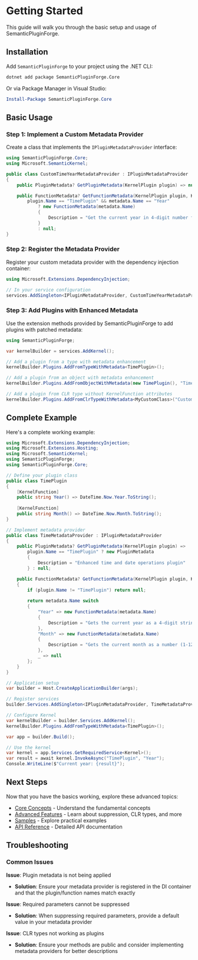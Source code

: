 # Getting Started

This guide will walk you through the basic setup and usage of SemanticPluginForge.

## Installation

Add `SemanticPluginForge` to your project using the .NET CLI:

```bash
dotnet add package SemanticPluginForge.Core
```

Or via Package Manager in Visual Studio:

```powershell
Install-Package SemanticPluginForge.Core
```

## Basic Usage

### Step 1: Implement a Custom Metadata Provider

Create a class that implements the `IPluginMetadataProvider` interface:

```csharp
using SemanticPluginForge.Core;
using Microsoft.SemanticKernel;

public class CustomTimeYearMetadataProvider : IPluginMetadataProvider
{
    public PluginMetadata? GetPluginMetadata(KernelPlugin plugin) => null;

    public FunctionMetadata? GetFunctionMetadata(KernelPlugin plugin, KernelFunctionMetadata metadata) =>
        plugin.Name == "TimePlugin" && metadata.Name == "Year"
            ? new FunctionMetadata(metadata.Name) 
            { 
                Description = "Get the current year in 4-digit number format." 
            }
            : null;
}
```

### Step 2: Register the Metadata Provider

Register your custom metadata provider with the dependency injection container:

```csharp
using Microsoft.Extensions.DependencyInjection;

// In your service configuration
services.AddSingleton<IPluginMetadataProvider, CustomTimeYearMetadataProvider>();
```

### Step 3: Add Plugins with Enhanced Metadata

Use the extension methods provided by SemanticPluginForge to add plugins with patched metadata:

```csharp
using SemanticPluginForge;

var kernelBuilder = services.AddKernel();

// Add a plugin from a type with metadata enhancement
kernelBuilder.Plugins.AddFromTypeWithMetadata<TimePlugin>();

// Add a plugin from an object with metadata enhancement
kernelBuilder.Plugins.AddFromObjectWithMetadata(new TimePlugin(), "TimePlugin");

// Add a plugin from CLR type without KernelFunction attributes
kernelBuilder.Plugins.AddFromClrTypeWithMetadata<MyCustomClass>("CustomPlugin");
```

## Complete Example

Here's a complete working example:

```csharp
using Microsoft.Extensions.DependencyInjection;
using Microsoft.Extensions.Hosting;
using Microsoft.SemanticKernel;
using SemanticPluginForge;
using SemanticPluginForge.Core;

// Define your plugin class
public class TimePlugin
{
    [KernelFunction]
    public string Year() => DateTime.Now.Year.ToString();
    
    [KernelFunction]
    public string Month() => DateTime.Now.Month.ToString();
}

// Implement metadata provider
public class TimeMetadataProvider : IPluginMetadataProvider
{
    public PluginMetadata? GetPluginMetadata(KernelPlugin plugin) =>
        plugin.Name == "TimePlugin" ? new PluginMetadata
        {
            Description = "Enhanced time and date operations plugin"
        } : null;

    public FunctionMetadata? GetFunctionMetadata(KernelPlugin plugin, KernelFunctionMetadata metadata)
    {
        if (plugin.Name != "TimePlugin") return null;
        
        return metadata.Name switch
        {
            "Year" => new FunctionMetadata(metadata.Name) 
            { 
                Description = "Gets the current year as a 4-digit string" 
            },
            "Month" => new FunctionMetadata(metadata.Name) 
            { 
                Description = "Gets the current month as a number (1-12)" 
            },
            _ => null
        };
    }
}

// Application setup
var builder = Host.CreateApplicationBuilder(args);

// Register services
builder.Services.AddSingleton<IPluginMetadataProvider, TimeMetadataProvider>();

// Configure Kernel
var kernelBuilder = builder.Services.AddKernel();
kernelBuilder.Plugins.AddFromTypeWithMetadata<TimePlugin>();

var app = builder.Build();

// Use the kernel
var kernel = app.Services.GetRequiredService<Kernel>();
var result = await kernel.InvokeAsync("TimePlugin", "Year");
Console.WriteLine($"Current year: {result}");
```

## Next Steps

Now that you have the basics working, explore these advanced topics:

- [Core Concepts](core-concepts.md) - Understand the fundamental concepts
- [Advanced Features](advanced-features.md) - Learn about suppression, CLR types, and more
- [Samples](samples.md) - Explore practical examples
- [API Reference](xref:SemanticPluginForge) - Detailed API documentation

## Troubleshooting

### Common Issues

**Issue**: Plugin metadata is not being applied

- **Solution**: Ensure your metadata provider is registered in the DI container and that the plugin/function names match exactly

**Issue**: Required parameters cannot be suppressed

- **Solution**: When suppressing required parameters, provide a default value in your metadata provider

**Issue**: CLR types not working as plugins

- **Solution**: Ensure your methods are public and consider implementing metadata providers for better descriptions
